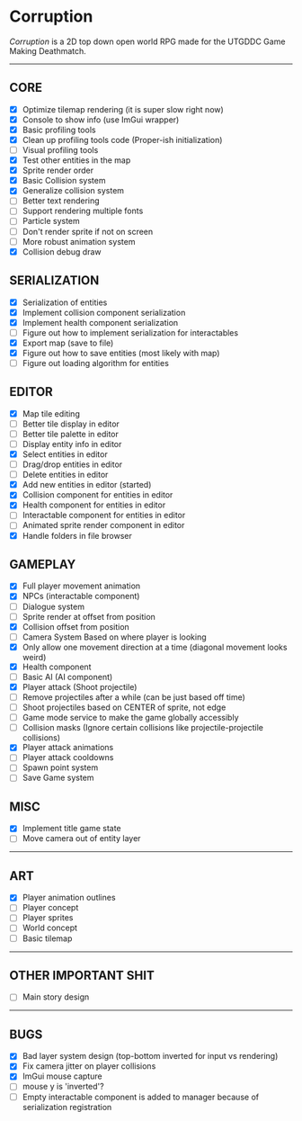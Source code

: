 # Corruption

*Corruption* is a 2D top down open world RPG made for the UTGDDC Game Making Deathmatch.

***

## CORE

- [x] Optimize tilemap rendering (it is super slow right now)
- [x] Console to show info (use ImGui wrapper)
- [x] Basic profiling tools
- [x] Clean up profiling tools code (Proper-ish initialization)
- [ ] Visual profiling tools
- [x] Test other entities in the map
- [x] Sprite render order
- [x] Basic Collision system
- [x] Generalize collision system
- [ ] Better text rendering
- [ ] Support rendering multiple fonts
- [ ] Particle system
- [ ] Don't render sprite if not on screen
- [ ] More robust animation system
- [x] Collision debug draw

## SERIALIZATION

- [x] Serialization of entities
- [x] Implement collision component serialization
- [x] Implement health component serialization
- [ ] Figure out how to implement serialization for interactables
- [x] Export map (save to file)
- [x] Figure out how to save entities (most likely with map)
- [ ] Figure out loading algorithm for entities

## EDITOR

- [x] Map tile editing
- [ ] Better tile display in editor
- [ ] Better tile palette in editor
- [ ] Display entity info in editor
- [x] Select entities in editor
- [ ] Drag/drop entities in editor
- [ ] Delete entities in editor
- [x] Add new entities in editor (started)
- [x] Collision component for entities in editor
- [x] Health component for entities in editor
- [ ] Interactable component for entities in editor
- [ ] Animated sprite render component in editor
- [x] Handle folders in file browser

## GAMEPLAY

- [x] Full player movement animation
- [x] NPCs (interactable component)
- [ ] Dialogue system
- [ ] Sprite render at offset from position
- [x] Collision offset from position
- [ ] Camera System Based on where player is looking
- [x] Only allow one movement direction at a time (diagonal movement looks weird)
- [x] Health component
- [ ] Basic AI (AI component)
- [x] Player attack (Shoot projectile)
- [ ] Remove projectiles after a while (can be just based off time)
- [ ] Shoot projectiles based on CENTER of sprite, not edge
- [ ] Game mode service to make the game globally accessibly
- [ ] Collision masks (Ignore certain collisions like projectile-projectile collisions)
- [x] Player attack animations
- [ ] Player attack cooldowns
- [ ] Spawn point system
- [ ] Save Game system

## MISC

- [x] Implement title game state
- [ ] Move camera out of entity layer

***

## ART

- [x] Player animation outlines
- [ ] Player concept
- [ ] Player sprites
- [ ] World concept
- [ ] Basic tilemap

***

## OTHER IMPORTANT SHIT

- [ ] Main story design

***

## BUGS

- [x] Bad layer system design (top-bottom inverted for input vs rendering)
- [x] Fix camera jitter on player collisions
- [x] ImGui mouse capture
- [ ] mouse y is 'inverted'?
- [ ] Empty interactable component is added to manager because of serialization registration
